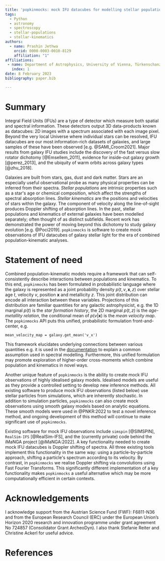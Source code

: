 ```yaml
---
title: 'popkinmocks: mock IFU datacubes for modelling stellar populations and kinematics.'
tags:
  - Python
  - astronomy
  - spectroscopy
  - stellar-populations
  - stellar-kinematics
authors:
  - name: Prashin Jethwa
    orcid: 0000-0003-0010-8129
    affiliation: "1" 
affiliations:
 - name: Department of Astrophysics, University of Vienna, Türkenschanzstraße 17, A-1180 Vienna, Austria
   index: 1
date: 8 February 2023
bibliography: paper.bib

---
```


# Summary

Integral Field Units (IFUs) are a type of detector which measure both spatial and spectral information. These detectors output 3D data-products known as datacubes: 2D images with a spectrum associated with each image pixel. Beyond the very local Universe where individual stars can be resolved, IFU datacubes are our most information-rich datasets of galaxies, and large samples of these have been observed [e.g. @SAMI_Croom2021]. Major results from galaxy IFU studies include the discovery of the fast versus slow rotator dichotomy [@Emsellem_2011], evidence for inside-out galaxy growth [@perez_2013], and the ubiquity of warm orbits across galaxy types [@zhu_2018].

Galaxies are built from stars, gas, dust and dark matter. Stars are an especially useful observational probe as many physical properties can be inferred from their spectra. _Stellar populations_ are intrinsic properties such as a star's age or chemical composition, which affect the strengths of spectral absorption lines. _Stellar kinematics_ are the positions and velocities of stars within the galaxy. The component of velocity along the line-of-sight produces Doppler shifting of absorption lines. In the past, stellar populations and kinematics of external galaxies have been modelled separately; often thought of as distinct subfields. Recent work has demonstrated the power of moving beyond this dichotomy to study galaxy evolution [e.g. @Poci2019]. `popkinmocks` is software to create mock observations of IFU datacubes of galaxy stellar light for the era of combined population-kinematic analyses.

# Statement of need

Combined population-kinematic models require a framework that can self-consistently describe interactions between populations and kinematics. To this end, `popkinmocks` has been formulated in probabilistic language where the galaxy is represented as a joint probability density $p(t, v, \textbf{x}, z)$ over stellar age $t$, velocity $v$, position $\textbf{x}$ and metallicity $z$. This joint distribution can encode all interaction between these variables. Projections of this distribution are familiar quantities for any galactic astrophysicist, e.g. the 1D marginal $p(t)$ is the _star formation history_, the 2D marginal $p(t,z)$ is the _age-metallity relation_, the conditional mean of $p(v|\textbf{x})$ is the _mean velocity map_. The `popkinmocks` API puts this unified, probabilistic formulation front-and-center, e.g.

```
mean_velocity_map = galaxy.get_mean('v_x')
```

This framework elucidates underlying connections between various quantities e.g. it is used in the [documentation](https://popkinmocks.readthedocs.io/en/stable/user/background.html#how-is-this-connected-to-spectral-modelling) to explain a common assumption used in spectral modelling. Furthermore, this unified formulation may promote exploration of higher-order cross-moments which combine population and kinematics in novel ways.

Another unique feature of `popkinmocks` is the ability to create mock IFU observations of highly idealised galaxy models. Idealised models are useful as they provide a controlled setting to develop new inference methods. All existing software to produce mock IFU observations (listed below) use stellar particles from simulations, which are inherently stochastic. In addition to simulation particles, `popkinmocks` can also create mock observations using smooth galaxy models based on analytic equations. These smooth models were used in @PNKR:2022 to test a novel inference method, and ongoing development of this method will continue to make significant use of `popkinmocks`.

Existing software for mock IFU observations include `simspin` [@SIMSPIN], `RealSim-IFS` [@RealSim-IFS], and the (currently private) code behind the iMaNGA project [@iMaNGA:2022]. A key functionality needed to create mock IFU datacubes is Doppler shifting of spectra. All three existing tools implement this functionality in the same way: using a particle-by-particle approach, shifting a particle's spectrum according to its velocity. By contrast, in `popkinmocks` we realise Doppler shifting via convolutions using Fast Fourier Transforms. This significantly different implementation of a key functionality makes `popkinmocks` a useful alternative which may be more computationally efficient in certain contexts.

# Acknowledgements

I acknowledge support from the Austrian Science Fund (FWF): F6811-N36 and from the European Research Council (ERC) under the European Union’s Horizon 2020 research and innovation programme under grant agreement No 724857 (Consolidator Grant ArcheoDyn). I also thank Stefanie Reiter and Christine Ackerl for useful advice.

# References